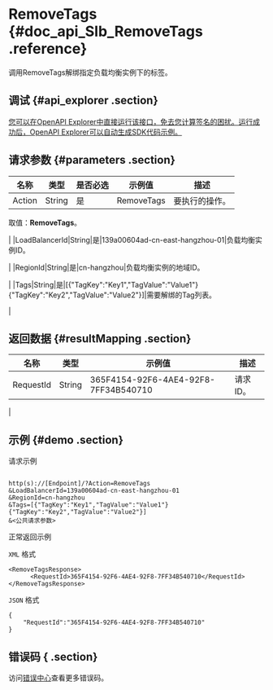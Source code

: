 # RemoveTags {#doc_api_Slb_RemoveTags .reference}

调用RemoveTags解绑指定负载均衡实例下的标签。

## 调试 {#api_explorer .section}

[您可以在OpenAPI Explorer中直接运行该接口，免去您计算签名的困扰。运行成功后，OpenAPI Explorer可以自动生成SDK代码示例。](https://api.aliyun.com/#product=Slb&api=RemoveTags&type=RPC&version=2014-05-15)

## 请求参数 {#parameters .section}

|名称|类型|是否必选|示例值|描述|
|--|--|----|---|--|
|Action|String|是|RemoveTags|要执行的操作。

 取值：**RemoveTags**。

 |
|LoadBalancerId|String|是|139a00604ad-cn-east-hangzhou-01|负载均衡实例ID。

 |
|RegionId|String|是|cn-hangzhou|负载均衡实例的地域ID。

 |
|Tags|String|是|\[\{"TagKey":"Key1","TagValue":"Value1"\}\{"TagKey":"Key2","TagValue":"Value2"\}\]|需要解绑的Tag列表。

 |

## 返回数据 {#resultMapping .section}

|名称|类型|示例值|描述|
|--|--|---|--|
|RequestId|String|365F4154-92F6-4AE4-92F8-7FF34B540710|请求ID。

 |

## 示例 {#demo .section}

请求示例

``` {#request_demo}

http(s)://[Endpoint]/?Action=RemoveTags
&LoadBalancerId=139a00604ad-cn-east-hangzhou-01
&RegionId=cn-hangzhou
&Tags=[{"TagKey":"Key1","TagValue":"Value1"}{"TagKey":"Key2","TagValue":"Value2"}]
&<公共请求参数>

```

正常返回示例

`XML` 格式

``` {#xml_return_success_demo}
<RemoveTagsResponse>
	  <RequestId>365F4154-92F6-4AE4-92F8-7FF34B540710</RequestId>
</RemoveTagsResponse>
```

`JSON` 格式

``` {#json_return_success_demo}
{
	"RequestId":"365F4154-92F6-4AE4-92F8-7FF34B540710"
}
```

## 错误码 { .section}

访问[错误中心](https://error-center.alibabacloud.com/status/product/Slb)查看更多错误码。

